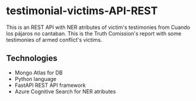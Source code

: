 # testimonial-victims-API-REST

This is an REST API with NER atributes of victim's testimonies from Cuando los pájaros no cantaban. 
This is the Truth Comission's report with some testimonies of armed conflict's victims.

## Technologies

* Mongo Atlas for DB
* Python language
* FastAPI REST API framework
* Azure Cognitive Search for NER atributes


